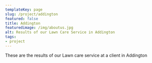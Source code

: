 ```yaml
---
templateKey: page
slug: /project/addington
featured: false
title: Addington
featuredimage: /img/aboutus.jpg
alt: Results of our Lawn Care Service in Addington
tags:
- project
---
```

These are the results of our Lawn care service at a client in Addington


